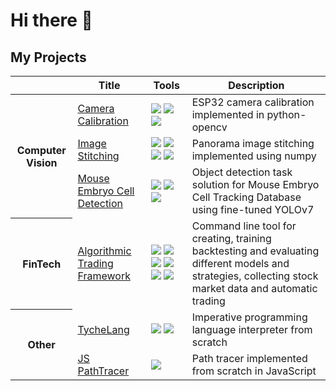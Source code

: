 # Hi there 👋

## My Projects

<table>
    <thead>
        <tr>
            <th></th>
            <th>Title</th>
            <th>Tools</th>
            <th>Description</th>
        </tr>
    </thead>
    <tbody>
        <tr>
            <th rowspan=4>Computer Vision</th>
        </tr>
        <tr>
          <td><a href="https://github.com/lpiekarski/camera-calibration">Camera Calibration</a></td>
            <td>
              <img src="https://img.shields.io/badge/Python-black?style=plastic&logo=python" /> 
              <img src="https://img.shields.io/badge/OpenCV-black?style=plastic&logo=opencv" /> 
              <img src="https://img.shields.io/badge/NumPy-black?style=plastic&logo=numpy" />
            </td>
            <td>ESP32 camera calibration implemented in python-opencv</td>
        </tr>
        <tr>
          <td><a href="https://github.com/lpiekarski/image-stitching">Image Stitching</a></td>
            <td>
              <img src="https://img.shields.io/badge/Python-black?style=plastic&logo=python" /> 
              <img src="https://img.shields.io/badge/OpenCV-black?style=plastic&logo=opencv" /> 
              <img src="https://img.shields.io/badge/NumPy-black?style=plastic&logo=numpy" />
              <img src="https://img.shields.io/badge/PyTest-black?style=plastic&logo=pytest" />
            </td>
            <td>Panorama image stitching implemented using numpy</td>
        </tr>
        <tr>
          <td><a href="https://github.com/lpiekarski/mouse-embryo-cell-detection">Mouse Embryo Cell Detection</a></td>
            <td>
              <img src="https://img.shields.io/badge/Python-black?style=plastic&logo=python" /> 
              <img src="https://img.shields.io/badge/OpenCV-black?style=plastic&logo=opencv" /> 
              <img src="https://img.shields.io/badge/NumPy-black?style=plastic&logo=numpy" /></td>
            <td>Object detection task solution for Mouse Embryo Cell Tracking Database using fine-tuned YOLOv7</td>
        </tr>
        <tr>
            <th rowspan=2>FinTech</th>
        </tr>
        <tr>
          <td><a href="https://github.com/lpiekarski/algo-trading">Algorithmic Trading Framework</a></td>
            <td>
              <img src="https://img.shields.io/badge/Python-black?style=plastic&logo=python" /> 
              <img src="https://img.shields.io/badge/PyTorch-black?style=plastic&logo=pytorch" /> 
              <img src="https://img.shields.io/badge/ScikitLearn-black?style=plastic&logo=scikitlearn" />
              <img src="https://img.shields.io/badge/NumPy-black?style=plastic&logo=numpy" />
              <img src="https://img.shields.io/badge/Pandas-black?style=plastic&logo=pandas" />
              <img src="https://img.shields.io/badge/PyTest-black?style=plastic&logo=pytest" />
            </td>
            <td>Command line tool for creating, training backtesting and evaluating different models and strategies, collecting stock market data and automatic trading</td>
        </tr>
        <tr>
            <th rowspan=3>Other</th>
        </tr>
        <tr>
          <td><a href="https://github.com/lpiekarski/TycheLang">TycheLang</a></td>
            <td>
              <img src="https://img.shields.io/badge/Haskell-black?style=plastic&logo=haskell" /> 
              <img src="https://img.shields.io/badge/BNFC-black?style=plastic&logo=bnfc" /> 
            </td>
            <td>Imperative programming language interpreter from scratch</td>
        </tr>
        <tr>
          <td><a href="https://github.com/lpiekarski/path-tracer-in-plain-javascript">JS PathTracer</a></td>
            <td>
              <img src="https://img.shields.io/badge/JavaScript-black?style=plastic&logo=javascript" />
            </td>
            <td>Path tracer implemented from scratch in JavaScript</td>
        </tr>
    </tbody>
</table>

